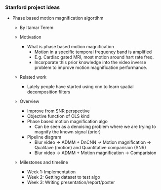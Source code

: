 ### Stanford project ideas

- Phase based motion magnification algortihm
    - By Itamar Terem
    - Motivation
        - What is phase based motion magnification
            - Motion in a specific temporal frequency band is amplified
            - E.g. Cardiac gated MRI, most motion around hart rate freq.
            - Incorporate this prior knowledge into the video inverse
              problem to improve motion magnification performance.

    - Related work
        - Lately people have started using cnn to learn spatial
          decomposition filters

    - Overview
        - Improve from SNR perspective
        - Objective function of OLS kind
        - Phase based motion magnification algo
            - Can be seen as a denoising problem where we are trying
              to magnify the known signal (prior)
        - Pipeline diagram
            - Blur video -> ADMM + DnCNN -> Motion magnification
              -> Qualitave (motion) and Quantitative comparision (SNR)
            - Blur video -> ADMM + Motion magnification -> Comparision
    - Milestones and timeline
        - Week 1: Implementation 
        - Week 2: Getting dataset to test algo
        - Week 3: Writing presentation/report/poster